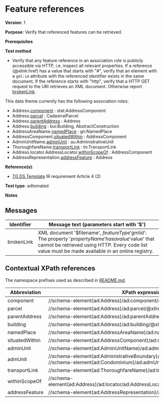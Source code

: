 # Feature references

**Version**: 1

**Purpose**: Verify that referenced features can be retrieved.

**Prerequisites**

**Test method**

* Verify that any feature reference in an association role is publicly accessible via HTTP, i.e. inspect all relevant properties. If a reference (@xlink:href) has a value that starts with "#", verify that an element with a `gml:id` attribute with the referenced identifier exists in the same document. If the reference starts with "http", verify that a HTTP GET request to the URI retrieves an XML document. Otherwise report [brokenLink](#brokenLink).

This data theme currently has the following association roles:

* Address.[component](#component) : stat:AddressComponent
* Address.[parcel](#parcel) : CadastralParcel
* Address.[parentAddress](#parentAddress) : Address
* Address.[building](#building) : bui:Building, AbstractConstruction
* AddressAreaName.[namedPlace](#namedPlace) : gn:NamedPlace
* AddressComponent.[situatedWithin](#situatedWithin) : AddressComponent
* AdminUnitName.[adminUnit](#adminUnit) : au:AdministrativeUnit
* ThoroughfareName.[transportLink](#transportLink) : tn:TransportLink
* Address.locator.AddressLocator.[withinScopeOf](#withinScopeOf) : AddressComponent
* AddressRepresentation.[addressFeature](#addressFeature) : Address

**Reference(s)**: 

* [TG DS Template](http://inspire.ec.europa.eu/id/ats/data-ad/3.1/ad-ia/README#ref_TG_DS_tmpl) IR requirement Article 4 (2)

**Test type**: adtomated

**Notes**

## Messages

Identifier  |  Message text (parameters start with '$')
---------------------------------------------------------- | -------------------------------------------------------------------------
brokenLink <a name="brokenLink"/>  |  XML document '$filename', $featureType '$gmlid': The property '$propertyName' has a value '$value' that cannot be retrieved using HTTP. Every code list value must be made available in an online registry. 

## Contextual XPath references

The namespace prefixes used as described in [README.md](http://inspire.ec.europa.eu/id/ats/data-ad/3.1/ad-ia/README#namespaces).

Abbreviation                                               |  XPath expression
---------------------------------------------------------- | -------------------------------------------------------------------------
component <a name ="component"></a>	| //schema-element(ad:Address)/ad:component/@xlink:href
parcel <a name ="parcel"></a>	| //schema-element(ad:Address)/ad:parcel/@xlink:href
parentAddress <a name ="parentAddress"></a>	| //schema-element(ad:Address)/ad:parentAddress/@xlink:href
building <a name ="building"></a>	| //schema-element(ad:Address)/ad:building/@xlink:href
namedPlace <a name ="namedPlace"></a>	| //schema-element(ad:AddressAreaName)/ad:namedPlace/@xlink:href
situatedWithin <a name ="situatedWithin"></a>	| //schema-element(ad:AddressComponent)/ad:situatedWithin/@xlink:href
adminUnit <a name ="adminUnit"></a>	| //schema-element(ad:AdminUnitName)/ad:adminUnit/@xlink:href
admUnit <a name ="admUnit"></a>	| //schema-element(ad:AdministrativeBoundary)/ad:admUnit/@xlink:href and //schema-element(ad:Condominium)/ad:admUnit/@xlink:href
transportLink <a name ="transportLink"></a>	| //schema-element(ad:ThoroughfareName)/ad:transportLink/@xlink:href
withinScopeOf <a name ="withinScopeOf"></a>	| //schema-element(ad:Address)/ad:locator/ad:AddressLocator/ad:withinScopeOf/@xlink:href
addressFeature <a name ="addressFeature"></a>	| //schema-element(ad:AddressRepresentation)/ad:addressFeature/@xlink:href